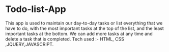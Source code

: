 # Todo-list-App
This app is used to maintain our day-to-day tasks or list everything that we have to do, with the most important tasks at the top of the list, and the least important tasks at the bottom. We can add more tasks at any time and delete a task that is completed.
Tech used :- HTML, CSS ,JQUERY,JAVASCRIPT.

